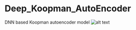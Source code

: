 # Deep_Koopman_AutoEncoder
DNN based Koopman autoencoder model
![alt text](https://github.com/sriram-2502/Deep_Koopman_AutoEncoder.git/images/NetworkArch.png)
